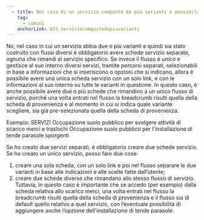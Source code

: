 ```yaml
---
  - title: Nel caso di un servizio composto da più varianti è possibile creare un’unica scheda servizio con più pulsanti di accesso a servizi diversi?
    tag:
      - comuni
    anchorLink: 033_serviziocompostodapiuvarianti
---
```


No, nel caso in cui un servizio abbia due o più varianti e quindi sia stato costruito con flussi diversi è obbligatorio avere schede servizio separate, ognuna che rimandi al servizio specifico.
Se invece il flusso è unico e gestisce al suo interno diversi servizi, tramite percorsi separati, selezionabili in base a informazioni che si inseriscono o opzioni che si indicano, allora è possibile avere una unica scheda servizio con un solo link, e con le informazioni al suo interno su tutte le varianti in questione.
In questo caso, è anche possibile avere due o più schede che rimandino a un unico flusso di servizio, purché una volta entrati nel flusso la breadcrumb risulti quella della scheda di provenienza e al momento in cui si indica quale variante scegliere, sia già pre-selezionata quella della scheda di provenienza.

Esempio:
SERVIZI
Occupazione suolo pubblico per svolgere attività di scarico merci e traslochi
Occupazione suolo pubblico per l'installazione di tende parasole sporgenti

Se ho creato due servizi separati, è obbligatorio creare due schede servizio.
Se ho creato un unico servizio, posso fare due cose:
1. creare una sola scheda, con un solo link e poi nel flusso separare le due varianti in base alle indicazioni e alle scelte fatte dall’utente;
2. creare due schede diverse che rimandano allo stesso flusso di servizio. Tuttavia, in questo caso è importante che se accedo (per esempio) dalla scheda relativa allo scarico merci, una volta entrati nel flusso la breadcrumb risulti quella della scheda di provenienza e il flusso sia di default quello relativo a quel servizio, con l’eventuale possibilità di aggiungere anche l’opzione dell’installazione di tende parasole.
